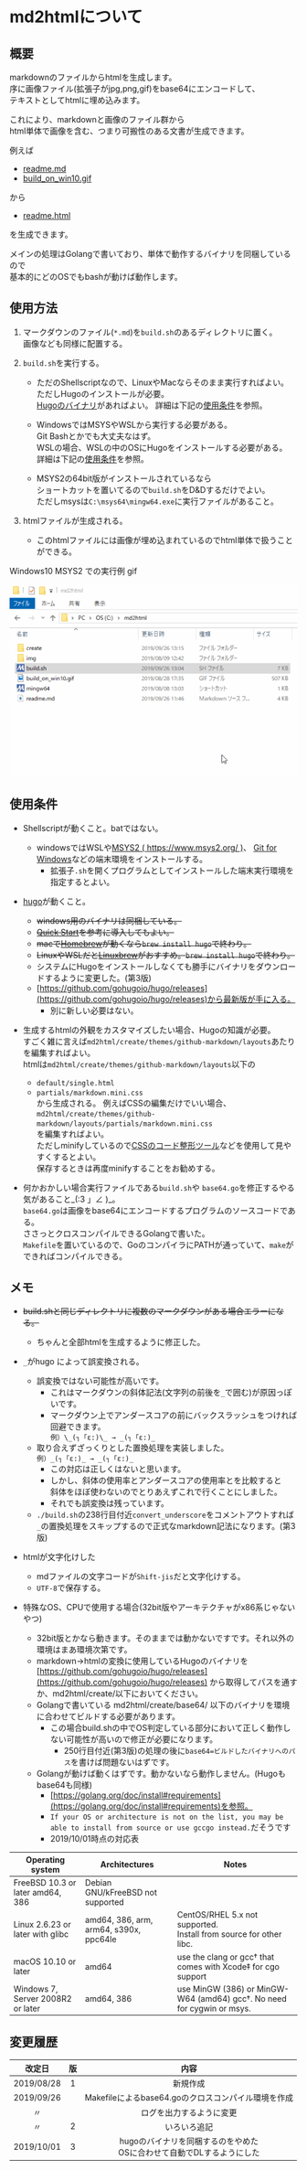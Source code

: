 # md2htmlについて

## 概要

markdownのファイルからhtmlを生成します。  
序に画像ファイル(拡張子がjpg,png,gif)をbase64にエンコードして、  
テキストとしてhtmlに埋め込みます。

これにより、markdownと画像のファイル群から  
html単体で画像を含む、つまり可搬性のある文書が生成できます。

例えば

* [readme.md](https://xcd0.com/static/20190926/readme.md)
* [build_on_win10.gif](https://xcd0.com/static/20190926/build.gif)

から

* [readme.html](https://xcd0.com/static/20190926/readme.html)

を生成できます。

メインの処理はGolangで書いており、単体で動作するバイナリを同梱しているので  
基本的にどのOSでもbashが動けば動作します。


## 使用方法

1. マークダウンのファイル(`*.md`)を`build.sh`のあるディレクトリに置く。  
画像なども同様に配置する。

1. `build.sh`を実行する。
	* ただのShellscriptなので、LinuxやMacならそのまま実行すればよい。  
	ただしHugoのインストールが必要。  
	[Hugoのバイナリ](https://github.com/gohugoio/hugo/releases)があればよい。
	詳細は下記の[使用条件](#使用条件)を参照。
	
	* WindowsではMSYSやWSLから実行する必要がある。  
	Git Bashとかでも大丈夫なはず。  
	WSLの場合、WSLの中のOSにHugoをインストールする必要がある。  
	詳細は下記の[使用条件](#使用条件)を参照。
	
	* MSYS2の64bit版がインストールされているなら  
	ショートカットを置いてるので`build.sh`をD&Dするだけでよい。  
	ただしmsysは`C:\msys64\mingw64.exe`に実行ファイルがあること。

1. htmlファイルが生成される。
	* このhtmlファイルには画像が埋め込まれているのでhtml単体で扱うことができる。

Windows10 MSYS2 での実行例 gif

![](./build_on_win10.gif)

## 使用条件

* Shellscriptが動くこと。batではない。
	* windowsではWSLや[MSYS2 ( https://www.msys2.org/ )](https://www.msys2.org/)、
	[Git for Windows](https://gitforwindows.org/)などの端末環境をインストールする。
		* 拡張子`.sh`を開くプログラムとしてインストールした端末実行環境を指定するとよい。

* [hugo](https://gohugo.io/)が動くこと。
	* ~~windows用のバイナリは同梱している。~~
	* ~~[Quick Start](https://gohugo.io/getting-started/quick-start/)を参考に導入してもよい。~~
	* ~~macで[Homebrew](https://brew.sh/index_ja)が動くなら`brew install hugo`で終わり。~~
	* ~~LinuxやWSLだと[Linuxbrew](https://docs.brew.sh/Homebrew-on-Linux)がおすすめ。`brew install hugo`で終わり。~~
	* システムにHugoをインストールしなくても勝手にバイナリをダウンロードするように変更した。(第3版)
	* [https://github.com/gohugoio/hugo/releases](https://github.com/gohugoio/hugo/releases)から最新版が手に入る。
		* 別に新しい必要はない。

* 生成するhtmlの外観をカスタマイズしたい場合、Hugoの知識が必要。  
すごく雑に言えば`md2html/create/themes/github-markdown/layouts`あたりを編集すればよい。  
htmlは`md2html/create/themes/github-markdown/layouts`以下の
	* `default/single.html`
	* `partials/markdown.mini.css`  
から生成される。
例えばCSSの編集だけでいい場合、  
`md2html/create/themes/github-markdown/layouts/partials/markdown.mini.css`  
を編集すればよい。  
ただしminifyしているので[CSSのコード整形ツール](https://lab.syncer.jp/Tool/CSS-PrettyPrint/)などを使用して見やすくするとよい。  
保存するときは再度minifyすることをお勧めする。

* 何かおかしい場合実行ファイルである`build.sh`や
`base64.go`を修正するやる気があること_(:3 」∠ )_。  
`base64.go`は画像をbase64にエンコードするプログラムのソースコードである。  
ささっとクロスコンパイルできるGolangで書いた。  
`Makefile`を置いているので、GoのコンパイラにPATHが通っていて、`make`ができればコンパイルできる。

## メモ

* ~~build.shと同じディレクトリに複数のマークダウンがある場合エラーになる。~~
	* ちゃんと全部htmlを生成するように修正した。

* `_`がhugo によって誤変換される。
	* 誤変換ではない可能性が高いです。
		* これはマークダウンの斜体記法(文字列の前後を`_`で囲む)が原因っぽいです。
		* マークダウン上でアンダースコアの前にバックスラッシュをつければ回避できます。  
		`例）\_(┐「ε:)\_ → _(┐「ε:)_`
	* 取り合えずざっくりとした置換処理を実装しました。  
	`例）_(┐「ε:)_ → _(┐「ε:)_`
		* この対応は正しくはないと思います。
		* しかし、斜体の使用率とアンダースコアの使用率とを比較すると  
		斜体をほぼ使わないのでとりあえずこれで行くことにしました。
		* それでも誤変換は残っています。
	* `./build.sh`の238行目付近`convert_underscore`をコメントアウトすれば  
	`_`の置換処理をスキップするので正式なmarkdown記法になります。(第3版)

* htmlが文字化けした
	* mdファイルの文字コードが`Shift-jis`だと文字化けする。
	* `UTF-8`で保存する。

* 特殊なOS、CPUで使用する場合(32bit版やアーキテクチャがx86系じゃないやつ)
	* 32bit版とかなら動きます。そのままでは動かないですです。それ以外の環境はまあ環境次第です。
	* markdown→htmlの変換に使用しているHugoのバイナリを
	[https://github.com/gohugoio/hugo/releases](https://github.com/gohugoio/hugo/releases)
	から取得してパスを通すか、md2html/create/以下においてください。
	* Golangで書いている md2html/create/base64/ 以下のバイナリを環境に合わせてビルドする必要があります。
		* この場合build.shの中でOS判定している部分において正しく動作しない可能性が高いので修正が必要になります。
			* 250行目付近(第3版)の処理の後に`base64=ビルドしたバイナリへのパス`を書けば問題ないはずです。
	* Golangが動けば動くはずです。動かないなら動作しません。(Hugoもbase64も同様)
		* [https://golang.org/doc/install#requirements](https://golang.org/doc/install#requirements)を参照。
		* `If your OS or architecture is not on the list, you may be able to install from source or use gccgo instead.`だそうです
		* 2019/10/01時点の対応表

|Operating system	|	Architectures	|	Notes |
|---|---|---|
|FreeBSD 10.3 or later	amd64, 386	|	Debian GNU/kFreeBSD not supported |
|Linux 2.6.23 or later with glibc	|	amd64, 386, arm, arm64, s390x, ppc64le	|	CentOS/RHEL 5.x not supported.<br> Install from source for other libc. |
|macOS 10.10 or later	|	amd64	|	use the clang or gcc† that comes with Xcode‡ for cgo support |
|Windows 7, Server 2008R2 or later	|	amd64, 386	|	use MinGW (386) or MinGW-W64 (amd64) gcc†. No need for cygwin or msys. |


## 変更履歴

|改定日		|版		|内容					|
|:---:|:---:|:---:|
|2019/08/28	|1		|新規作成				|
|2019/09/26	|		|Makefileによるbase64.goのクロスコンパイル環境を作成|
|〃	|		|ログを出力するように変更|
|〃	|2		|いろいろ追記|
|2019/10/01	|3		|hugoのバイナリを同梱するのをやめた<br>OSに合わせて自動でDLするようにした|

